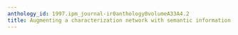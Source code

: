 ```yaml
---
anthology_id: 1997.ipm_journal-ir0anthology0volumeA33A4.2
title: Augmenting a characterization network with semantic information
---
```

